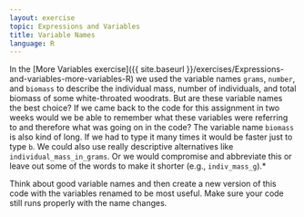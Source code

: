```yaml
---
layout: exercise
topic: Expressions and Variables
title: Variable Names
language: R
---
```


In the [More Variables exercise]({{ site.baseurl }}/exercises/Expressions-and-variables-more-variables-R) we used the variable names `grams`, `number`, and `biomass` to describe the individual mass, number of individuals, and total biomass of some white-throated woodrats.
But are these variable names the best choice?
If we came back to the code for this assignment in two weeks would we be able to remember what these variables were referring to and therefore what was going on in the code?
The variable name `biomass` is also kind of long.
If we had to type it many times it would be faster just to type `b`.
We could also use really descriptive alternatives like `individual_mass_in_grams`.
Or we would compromise and abbreviate this or leave out some of the words to make it shorter (e.g., `indiv_mass_g`).* 

Think about good variable names and then create a new version of this code with the variables renamed to be most useful.
Make sure your code still runs properly with the name changes.